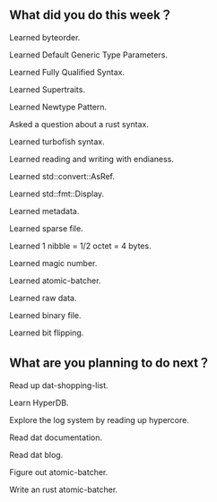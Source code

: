 ## What did you do this week？
Learned byteorder.

Learned Default Generic Type Parameters.

Learned Fully Qualified Syntax.

Learned Supertraits.

Learned Newtype Pattern.

Asked a question about a rust syntax.

Learned turbofish syntax. 

Learned reading and writing with endianess.

Learned std::convert::AsRef.

Learned std::fmt::Display.

Learned metadata.

Learned sparse file.

Learned 1 nibble = 1/2 octet = 4 bytes.

Learned magic number.

Learned atomic-batcher.

Learned raw data.

Learned binary file.

Learned bit flipping.

## What are you planning to do next？
Read up dat-shopping-list.

Learn HyperDB.

Explore the log system by reading up hypercore.  

Read dat documentation.

Read dat blog.    

Figure out atomic-batcher.

Write an rust atomic-batcher.